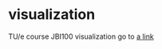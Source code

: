 # visualization
TU/e course JBI100 visualization
go to [a link](https:/raphaelvddoel.github.io/visualization)

